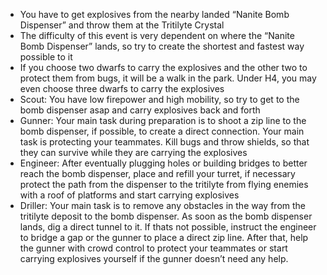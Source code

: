 - You have to get explosives from the nearby landed “Nanite Bomb Dispenser” and throw them at the Tritilyte Crystal
- The difficulty of this event is very dependent on where the “Nanite Bomb Dispenser” lands, so try to create the shortest and fastest way possible to it
- If you choose two dwarfs to carry the explosives and the other two to protect them from bugs, it will be a walk in the park. Under H4, you may even choose three dwarfs to carry the explosives
- Scout: You have low firepower and high mobility, so try to get to the bomb dispenser asap and carry explosives back and forth
- Gunner: Your main task during preparation is to shoot a zip line to the bomb dispenser, if possible, to create a direct connection. Your main task is protecting your teammates. Kill bugs and throw shields, so that they can survive while they are carrying the explosives
- Engineer: After eventually plugging holes or building bridges to better reach the bomb dispenser, place and refill your turret, if necessary protect the path from the dispenser to the tritilyte from flying enemies with a roof of platforms and start carrying explosives
- Driller: Your main task is to remove any obstacles in the way from the tritilyte deposit to the bomb dispenser. As soon as the bomb dispenser lands, dig a direct tunnel to it. If thats not possible, instruct the engineer to bridge a gap or the gunner to place a direct zip line. After that, help the gunner with crowd control to protect your teammates or start carrying explosives yourself if the gunner doesn’t need any help.
